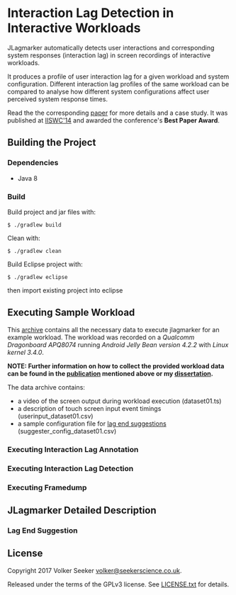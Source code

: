 # Interaction Lag Detection in Interactive Workloads

JLagmarker automatically detects user interactions and corresponding
system responses (interaction lag) in screen recordings of interactive workloads.

It produces a profile of user interaction lag for a given workload and system
configuration. Different interaction lag profiles of the same workload can be 
compared to analyse how different system configurations affect user perceived
system response times.

Read the the corresponding [paper](http://homepages.inf.ed.ac.uk/s1160444/docs/measuring_qoe_IISWC2014.pdf) 
for more details and a case study. It was published at [IISWC'14](http://www.iiswc.org/iiswc2014/) 
and awarded the conference's **Best Paper Award**.

## Building the Project

### Dependencies

* Java 8

### Build

Build project and jar files with:

```$ ./gradlew build```

Clean with:

```$ ./gradlew clean```

Build Eclipse project with:

```$ ./gradlew eclipse```

then import existing project into eclipse

## Executing Sample Workload

This [archive](https://drive.google.com/open?id=0BziCZ9zd_KatQm9UTVhqanFoMnM) 
contains all the necessary data to execute jlagmarker
for an example workload. The workload was recorded on a 
*Qualcomm Dragonboard APQ8074* running *Android Jelly Bean version 4.2.2* 
with *Linux kernel 3.4.0*.

**NOTE: Further information on how to collect the provided workload 
data can be found in the [publication](http://homepages.inf.ed.ac.uk/s1160444/docs/measuring_qoe_IISWC2014.pdf) 
mentioned above or my [dissertation](http://homepages.inf.ed.ac.uk/s1160444/publications.html).**

The data archive contains:

* a video of the screen output during workload execution (dataset01.ts)
* a description of touch screen input event timings (userinput_dataset01.csv)
* a sample configuration file for [lag end suggestions](#lag-end-suggestion) (suggester_config_dataset01.csv)

### Executing Interaction Lag Annotation

### Executing Interaction Lag Detection

### Executing Framedump



## JLagmarker Detailed Description

### Lag End Suggestion


## License

Copyright 2017 Volker Seeker <volker@seekerscience.co.uk>.

Released under the terms of the GPLv3 license. See [LICENSE.txt](/LICENSE.txt)
for details.

